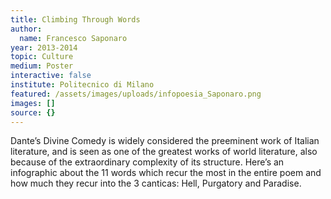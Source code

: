 ```yaml
---
title: Climbing Through Words
author:
  name: Francesco Saponaro
year: 2013-2014
topic: Culture
medium: Poster
interactive: false
institute: Politecnico di Milano
featured: /assets/images/uploads/infopoesia_Saponaro.png
images: []
source: {}
---
```

Dante’s Divine Comedy is widely considered the preeminent work of Italian literature, and is seen as one of the greatest works of world literature, also because of the extraordinary complexity of its structure. Here’s an infographic about the 11 words which recur the most in the entire poem and how much they recur into the 3 canticas: Hell, Purgatory and Paradise.
